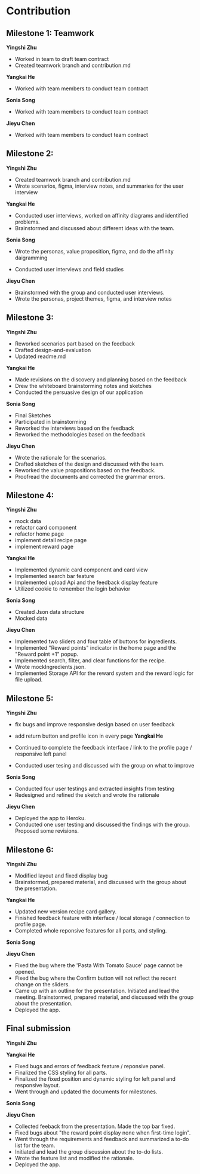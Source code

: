 # Contribution

## Milestone 1: Teamwork

**Yingshi Zhu**

- Worked in team to draft team contract
- Created teamwork branch and contribution.md

**Yangkai He**

- Worked with team members to conduct team contract

**Sonia Song**

- Worked with team members to conduct team contract

**Jieyu Chen**

- Worked with team members to conduct team contract

## Milestone 2:

**Yingshi Zhu**

- Created teamwork branch and contribution.md
- Wrote scenarios, figma, interview notes, and summaries for the user interview

**Yangkai He**

- Conducted user interviews, worked on affinity diagrams and identified problems.
- Brainstormed and discussed about different ideas with the team.

**Sonia Song**

- Wrote the personas, value proposition, figma, and do the affinity daigramming

- Conducted user interviews and field studies

**Jieyu Chen**

- Brainstormed with the group and conducted user interviews.
- Wrote the personas, project themes, figma, and interview notes

## Milestone 3:

**Yingshi Zhu**

- Reworked scenarios part based on the feedback
- Drafted design-and-evaluation
- Updated readme.md

**Yangkai He**

- Made revisions on the discovery and planning based on the feedback
- Drew the whiteboard brainstorming notes and sketches
- Conducted the persuasive design of our application

**Sonia Song**

- Final Sketches
- Participated in brainstorming
- Reworked the interviews based on the feedback
- Reworked the methodologies based on the feedback

**Jieyu Chen**

- Wrote the rationale for the scenarios.
- Drafted sketches of the design and discussed with the team.
- Reworked the value propositions based on the feedback.
- Proofread the documents and corrected the grammar errors.

## Milestone 4:

**Yingshi Zhu**

- mock data
- refactor card component
- refactor home page
- implement detail recipe page
- implement reward page

**Yangkai He**

- Implemented dynamic card component and card view
- Implemented search bar feature
- Implemented upload Api and the feedback display feature
- Utilized cookie to remember the login behavior

**Sonia Song**

- Created Json data structure
- Mocked data

**Jieyu Chen**

- Implemented two sliders and four table of buttons for ingredients.
- Implemented "Reward points" indicator in the home page and the "Reward point +1" popup.
- Implemented search, filter, and clear functions for the recipe.
- Wrote mockIngredients.json.
- Implemented Storage API for the reward system and the reward logic for file upload.

## Milestone 5:

**Yingshi Zhu**

- fix bugs and improve responsive design based on user feedback
- add return button and profile icon in every page
  **Yangkai He**

- Continued to complete the feedback interface / link to the profile page / responsive left panel
- Conducted user tesing and discussed with the group on what to improve

**Sonia Song**

- Conducted four user testings and extracted insights from testing
- Redesigned and refined the sketch and wrote the rationale

**Jieyu Chen**

- Deployed the app to Heroku.
- Conducted one user testing and discussed the findings with the group. Proposed some revisions.

## Milestone 6:

**Yingshi Zhu**

- Modified layout and fixed display bug
- Brainstormed, prepared material, and discussed with the group about the presentation.

**Yangkai He**

- Updated new version recipe card gallery.
- Finished feedback feature with interface / local storage / connection to profile page.
- Completed whole reponsive features for all parts, and styling.

**Sonia Song**

**Jieyu Chen**

- Fixed the bug where the 'Pasta With Tomato Sauce' page cannot be opened.
- Fixed the bug where the Confirm button will not reflect the recent change on the sliders.
- Came up with an outline for the presentation. Initiated and lead the meeting. Brainstormed, prepared material, and discussed with the group about the presentation.
- Deployed the app.

## Final submission

**Yingshi Zhu**

**Yangkai He**

- Fixed bugs and errors of feedback feature / reponsive panel.
- Finalized the CSS styling for all parts.
- Finalized the fixed position and dynamic styling for left panel and responsive layout.
- Went through and updated the documents for milestones.

**Sonia Song**

**Jieyu Chen**

- Collected feeback from the presentation. Made the top bar fixed.
- Fixed bugs about "the reward point display none when first-time login".
- Went through the requirements and feedback and summarized a to-do list for the team.
- Initiated and lead the group discussion about the to-do lists.
- Wrote the feature list and modified the rationale.
- Deployed the app.
